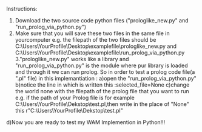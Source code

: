 Instructions:
1. Download the two source code python files ("prologlike_new.py" and "run_prolog_via_python.py")
2. Make sure that you will save these two files in the same file in yourcomputer
   e.g. the filepath of the two files should be C:\Users\YourProfile\Desktop\examplefile\prologlike_new.py and   C:\Users\YourProfile\Desktop\examplefile\run_prolog_via_python.py
3."prologlike_new.py" works like a library and "run_prolog_via_python.py" is the module where pur library is loaded and through it we can run prolog. So in order to test a prolog code file(a ".pl" file) in this implemantiation :
  a)open the "run_prolog_via_python.py"
  b)notice the line in which is written this :selected_file=None
  c)change the world none with the filepath of the prolog file that you want to run
    e.g. if the path of your Prolog file is for example C:\Users\YourProfile\Dekstop\test.pl,then write in the place of "None" this r"C:\Users\YourProfile\Dekstop\test.pl"
 
  d)Now you are ready to test my WAM Implemention in Python!!!
